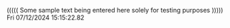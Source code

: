 ((((( Some sample text being entered here solely for testing purposes ))))) Fri 07/12/2024 15:15:22.82
